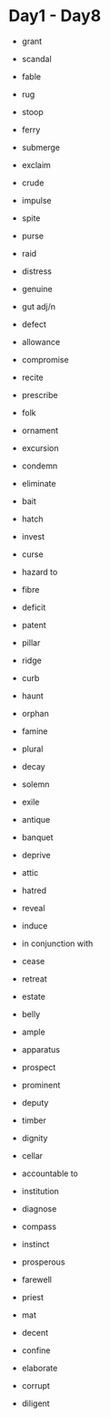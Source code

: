 # Day1 - Day8

- grant
- scandal
- fable
- rug
- stoop
- ferry
- submerge
- exclaim
- crude
- impulse

- spite
- purse
- raid
- distress
- genuine
- gut adj/n
- defect
- allowance
- compromise
- recite

- prescribe
- folk
- ornament
- excursion
- condemn
- eliminate
- bait
- hatch

- invest
- curse
- hazard to
- fibre
- deficit
- patent
- pillar
- ridge
- curb
- haunt
- orphan

- famine
- plural
- decay
- solemn
- exile
- antique
- banquet
- deprive
- attic

- hatred
- reveal
- induce
- in conjunction with
- cease
- retreat
- estate
- belly
- ample
- apparatus

- prospect
- prominent
- deputy
- timber
- dignity
- cellar
- accountable to
- institution
- diagnose

- compass
- instinct
- prosperous
- farewell
- priest
- mat
- decent
- confine
- elaborate
- corrupt
- diligent
